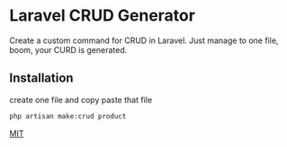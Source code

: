 # Laravel CRUD Generator

Create a custom command for CRUD in Laravel. Just manage to one file, boom, your CURD is generated.

## Installation

create one file and copy paste that file

```bash
php artisan make:crud product
```

[MIT](https://choosealicense.com/licenses/mit/)